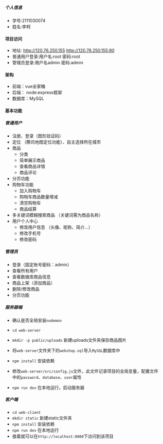 ##### 个人信息
- 学号:2111030074
- 姓名:李柯

####  项目访问
- 地址: http://120.76.250.155
        http://120.76.250.155:80
- 普通用户登录:用户名:root         密码:root
- 管理员登录:用户名admin           密码:admin


#### 架构

- 前端：vue全家桶
- 后端： node:express框架
- 数据库：MySQL

#### 基本功能

##### 普通用户

- 注册、登录（图形验证码）
- 定位 （腾讯地图定位功能）、自主选择所在城市
- 商品
  - 分类
  - 简单展示商品
  - 查看商品详情
  - 商品评论
- 分页功能
- 购物车功能
  - 加入购物车
  - 购物车商品数量增减
  - 清空购物车
  - 商品结算
- 多关键词模糊搜索商品 （关键词需为商品名称）
- 用户个人中心
  + 修改用户信息 （头像、昵称、简介...）
  + 修改手机号
  + 修改密码

##### 管理员

- 登录（固定账号密码：admin）
- 查看所有用户
- 查看数据库商品信息
- 商品上架（添加商品）
- 删除/修改商品
- 分页功能



##### 服务器端

- 确认是否全局安装`nodemon`

- `cd web-server`
- `mkdir -p public/uploads`  新建uploads文件夹保存商品图片
- 将`web-server`文件夹下的`webshop.sql`导入`MySQL`数据库中
- `npm install` 安装依赖
- 修改`web-server/src/config.js`文件，此文件记录项目的全局变量，配置文件中的`password`、`database`、`user`属性
- `npm run dev` 在本地运行，启动服务器

##### 客户端

- `cd web-client`
- `mkdir static` 新建static文件夹
- `npm install` 安装依赖
- `npm run dev` 在本地运行
- 接着就可以在`http://localhost:8080`下访问到该项目

